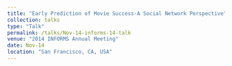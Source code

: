```yaml
---
title: "Early Prediction of Movie Success-A Social Network Perspective"
collection: talks
type: "Talk"
permalink: /talks/Nov-14-informs-14-talk
venue: "2014 INFORMS Annual Meeting"
date: Nov-14
location: "San Francisco, CA, USA"
---
```

